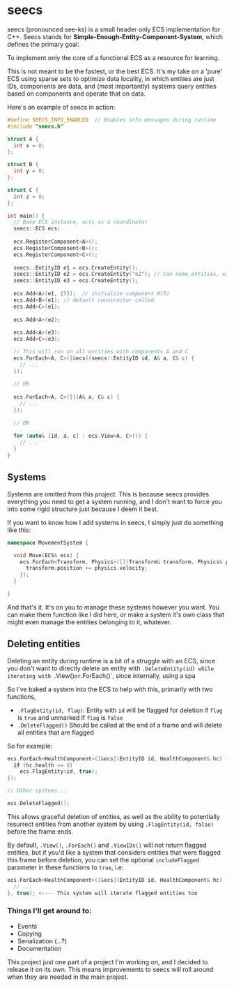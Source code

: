 # seecs

seecs (pronounced see-ks) is a small header only ECS implementation for C++. Seecs stands for **Simple-Enough-Entity-Component-System**, which defines the primary goal:

To implement only the core of a functional ECS as a resource for learning. 

This is not meant to be the fastest, or the best ECS. It's my take on a 'pure' ECS using sparse sets to optimize data locality, in which entities are just IDs, components are data, and (most importantly) systems query entities based on components and operate that on data.

Here's an example of seecs in action:
```cpp
#define SEECS_INFO_ENABLED  // Enables info messages during runtime
#include "seecs.h"

struct A {
  int x = 0;
};

struct B {
  int y = 0;
};

struct C {
  int z = 0;
};

int main() {
  // Base ECS instance, acts as a coordinator
  seecs::ECS ecs;
  
  ecs.RegisterComponent<A>();
  ecs.RegisterComponent<B>();
  ecs.RegisterComponent<C>();
  
  seecs::EntityID e1 = ecs.CreateEntity();
  seecs::EntityID e2 = ecs.CreateEntity("e2"); // Can name entities, will reflect in debug messages
  seecs::EntityID e3 = ecs.CreateEntity();
  
  ecs.Add<A>(e1, {5});  // initialize component A(5)
  ecs.Add<B>(e1); // default constructor called
  ecs.Add<C>(e1);
  
  ecs.Add<A>(e2);
  
  ecs.Add<A>(e3);
  ecs.Add<C>(e3);

  // This will run on all entities with components A and C
  ecs.ForEach<A, C>([&ecs](seecs::EntityID id, A& a, C& c) {
    // ...
  });
  
  // OR
  
  ecs.ForEach<A, C>([](A& a, C& c) {
    // ...
  });
  
  // OR
  
  for (auto& [id, a, c] : ecs.View<A, C>()) {
    // ...
  }
}
```

## Systems

Systems are omitted from this project. This is because seecs provides everything you need to get a system running, and I don't want to force you into some rigid structure just because I deem it best.

If you want to know how I add systems in seecs, I simply just do something like this:
```cpp
namespace MovementSystem {

  void Move(ECS& ecs) {
    ecs.ForEach<Transform, Physics>([](Transform& transform, Physics& physics) {
      transform.position += physics.velocity;
    });
  }

}
```

And that's it. It's on you to manage these systems however you want. You can make them function like I did here, or make a system it's own class that might even manage the entities belonging to it, whatever.

## Deleting entities

Deleting an entity during runtime is a bit of a struggle with an ECS, since you don't want to directly delete an entity with `.DeleteEntity(id) while iterating with `.View()` or `.ForEach()`, since internally, using a spa

So I've baked a system into the ECS to help with this, primarily with two functions,
- `.FlagEntity(id, flag)`: Entity with `id` will be flagged for deletion if `flag` is `true` and unmarked if `flag` is `false`
- `.DeleteFlagged()` Should be called at the end of a frame and will delete all entities that are flagged

So for example:
```cpp
ecs.ForEach<HealthComponent>([&ecs](EntityID id, HealthComponent& hc) {
  if (hc.health <= 0)
    ecs.FlagEntity(id, true);   
});

// Other systems...

ecs.DeleteFlagged();
```

This allows graceful deletion of entities, as well as the ability to potentially resurrect entities from another system by using `.FlagEntity(id, false)` before the frame ends.

By default, `.View()`, `.ForEach()` and `.ViewIDs()` will not return flagged entities, but if you'd like a system that considers entities that were flagged this frame before deletion, you can set the optional `includeFlagged` parameter in these
functions to `true`, i.e:
```cpp
ecs.ForEach<HealthComponent>([&ecs](EntityID id, HealthComponent& hc) {
  // ...
}, true); <---- This system will iterate flagged entities too
```

### Things I'll get around to:

- Events
- Copying
- Serialization (...?)
- Documentation

This project just one part of a project I'm working on, and I decided to release it on its own. This means improvements to seecs will roll around when they are needed in the main project.
